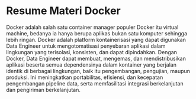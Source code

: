 # Resume Materi Docker

Docker adalah salah satu container manager populer
Docker itu virtual machine, bedanya ia hanya berupa aplikas bukan satu komputer sehingga lebih ringan.
Docker adalah platform kontainerisasi yang dapat digunakan Data Engineer untuk mengotomatisasi penyebaran aplikasi dalam lingkungan yang terisolasi, konsisten, dan dapat dipindahkan. Dengan Docker, Data Engineer dapat membuat, mengemas, dan mendistribusikan aplikasi beserta semua dependensinya dalam kontainer yang berjalan identik di berbagai lingkungan, baik itu pengembangan, pengujian, maupun produksi. Ini meningkatkan portabilitas, efisiensi, dan kecepatan pengembangan pipeline data, serta memfasilitasi integrasi berkelanjutan dan pengiriman berkelanjutan.